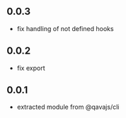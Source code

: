 ## 0.0.3
- fix handling of not defined hooks

## 0.0.2
- fix export

## 0.0.1
- extracted module from @qavajs/cli
